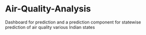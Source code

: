 # Air-Quality-Analysis

Dashboard for prediction and a prediction component for statewise prediction of air quality various Indian states
